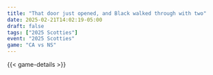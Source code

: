 ```yaml
---
title: "That door just opened, and Black walked through with two"
date: 2025-02-21T14:02:19-05:00
draft: false
tags: ["2025 Scotties"]
event: "2025 Scotties"
game: "CA vs NS"
---
```

{{< game-details >}}
<!--more-->

